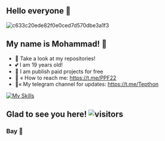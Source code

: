 <link rel="stylesheet" href="https://cdn.jsdelivr.net/gh/devicons/devicon@v2.14.0/devicon.min.css">

## Hello everyone 👾

![c633c20ede82f0e0ced7d570dbe3a1f3](https://user-images.githubusercontent.com/70382532/138322189-2db8df52-9dcb-40a0-88a8-c365466bd33d.gif)


## My name is Mohammad! 👾

- 🔭­ Take a look at my repositories!
- 💕 I am 19 years old!
- 🧚 I am publish paid projects for free
- 👤 « How to reach me: https://t.me/PPF22
- 🤍« My telegram channel for updates: https://t.me/Tepthon

[![My Skills](https://skills.thijs.gg/icons?i=html,python,markdown&theme=dark)](https://skills.thijs.gg)

## Glad to see you here! ![visitors](https://gpvc.arturio.dev/tepthon-arabic)

### Bay 👾
